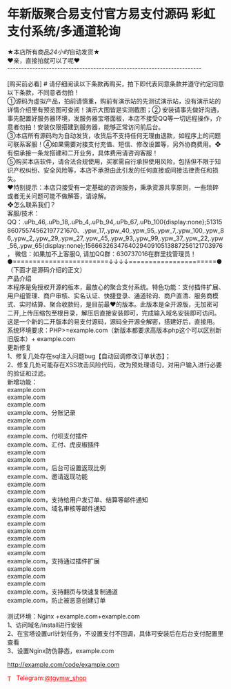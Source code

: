 # 年新版聚合易支付官方易支付源码 彩虹支付系统/多通道轮询

★本店所有商品*24小时*自动发货★<br>❤亲，直接拍就可以了呢❤<br>----------------------------------------------------------------------<br><br>[购买前必看] # 请仔细阅读以下条款再购买，拍下即代表同意条款并遵守约定同意以下条款，不同意者勿拍！<br>①源码为虚拟产品，拍前请慎重，购前有演示站的先测试演示站，没有演示站的详情介绍里有预览图可查阅！演示大图皆是实测截图；② 安装请事先做好沟通，事先配置好服务器环境，发服务器宝塔面板，本店不接受QQ等一切远程操作，介意者勿拍！安装仅限搭建到服务器，能够正常访问前后台。<br>③本店所有源码均为自动发货，收货后不支持任何无理由退款，如程序上的问题可联系客服！④如果需要对接支付充值、短信、修改设置等，另外协商费用。❖有偿承接一条龙搭建和二开业务，具体费用请咨询客服！<br>⑤购买本店软件，请合法合规使用，买家需自行承担使用风险，包括但不限于知识产权纠纷、安全风险等，本店不承担由此引发的任何直接或间接法律责任和损失。<br>❤特别提示：本店只接受有一定基础的咨询服务，秉承资源共享原则，一些琐碎或者无关问题可能不做解答，请谅解。<br>❖怎么联系我们？   <br>客服/技术： QQ：.uPb_46,.uPb_18,.uPb_4,.uPb_94,.uPb_67,.uPb_100{display:none};5131586075574562197721670、.ypw_17,.ypw_40,.ypw_95,.ypw_7,.ypw_100,.ypw_86,.ypw_2,.ypw_29,.ypw_27,.ypw_45,.ypw_93,.ypw_99,.ypw_37,.ypw_22,.ypw_56,.ypw_65{display:none};156663263476402940910513887256121703976， 微信：如果加不上客服Q, 请加QQ群：630737016在群里找管理员！<br>●========================↓↓↓↓======================●<br>（下面才是源码介绍的正文）<br>产品介绍<br>本程序是免授权开源的版本，最放心的聚合支付系统。特色功能：支付插件扩展、用户组管理、商户审核、实名认证、快捷登录、通道轮询、商户直清、服务商模式、实时结算、聚合收款码，是目前最♥的版本。此版本是全开源版，无加密可二开,上传压缩包至根目录，解压后直接安装即可，完成输入域名安装即可访问。这是一个新的二开版本的易支付源码，源码全开源全解密，搭建好后，直接用。<br>系统环境要求：PHP&gt;=example.com（新版本都要求高版本php这个可以区别新旧版本）+ example.com<br>更新修复<br>1、修复几处存在sql注入问题bug【自动回调修改订单状态】；<br>2、修复几处可能存在XSS攻击风险代码，改为预处理语句，对用户输入进行必要的验证和过滤。<br>新增功能：<br>example.com<br>example.com<br>example.com<br>example.com、分账记录<br>example.com<br>example.com<br>example.com、付呗支付插件<br>example.com、汇付、虎皮椒插件<br>example.com<br>example.com<br>example.com，后台可设置返现比例<br>example.com、邀请返现功能<br>example.com<br>example.com<br>example.com，支持给用户发订单、结算等邮件通知<br>example.com、域名审核等邮件通知<br>example.com<br>example.com<br>example.com<br>example.com<br>example.com<br>example.com<br>example.com，支持通过插件扩展<br>example.com<br>example.com<br>example.com<br>example.com，支持翻页与快速复制通道<br>example.com，防止被恶意创建订单<br><br>测试环境：Nginx +example.com+example.com<br>1、访问域名/install进行安装<br>2、在宝塔设置url计划任务，不设置支付不回调，具体可安装后在后台支付配置里查看<br>3、设置Nginx防伪静态，example.com<br>

http://example.com/code/example.com







<p style="color: red;"><img src="https://cdn-icons-png.flaticon.com/512/2111/2111646.png" alt="Telegram Icon" style="width: 16px; vertical-align: middle; margin-right: 5px;">Telegram:<a href="https://t.me/tgymw_shop" style="color: red;">@tgymw_shop</a></p>
